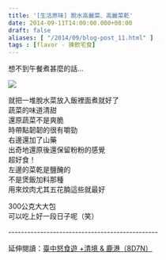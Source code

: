 ```yaml
---
title: '[生活原味] 脫水高麗菜、高麗菜乾'
date: 2014-09-11T14:00:00.000+08:00
draft: false
aliases: [ "/2014/09/blog-post_11.html" ]
tags : [flavor - 揀飲宅食]
---
```


想不到午餐煮甚麼的話...  

![](/images/twdriedveg.jpg)

就把一堆脫水菜放入飯裡面煮就好了  
蔬菜的味道清甜  
還原蔬菜不是爽脆  
時帶點韌韌的很有嚼勁  
右邊還加了山藥  
出奇地還原後還保留粉粉的感覺  
超好食！  
左邊的菜乾是鹽醃的  
不是煲飯加料那種  
用來炆肉尤其五花腩這些就最好  
  
300公克大大包  
可以吃上好一段日子呢（笑）

  
\-----------------------------------------------  
  
延伸閱讀：[臺中怒食遊 +清境 & 鹿港（8D7N）](https://hidie.net/taichung8d7n/)
